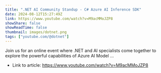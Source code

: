 ```yaml
---
title: ".NET AI Community Standup - C# Azure AI Inference SDK"
date: 2024-08-12T15:27:49Z
link: https://www.youtube.com/watch?v=M9acMMoJZP8
showShare: false
showReadTime: false
thumbnail: images/dotnet.png
tags: ["youtube.com/@dotnet"]
---
```

Join us for an online event where .NET and AI specialists come together to explore the powerful capabilities of Azure AI Model ...

- Link to article: https://www.youtube.com/watch?v=M9acMMoJZP8